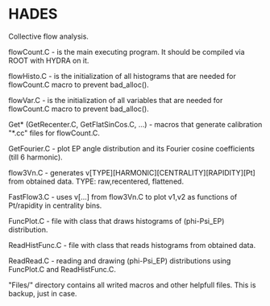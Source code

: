 # HADES
Collective flow analysis.

flowCount.C - is the main executing program. It should be compiled via ROOT with HYDRA on it.

flowHisto.C - is the initialization of all histograms that are needed for flowCount.C macro to prevent bad_alloc().

flowVar.C - is the initialization of all variables that are needed for flowCount.C macro to prevent bad_alloc().

Get* (GetRecenter.C, GetFlatSinCos.C, ...) - macros that generate calibration "*.cc" files for flowCount.C.

GetFourier.C - plot EP angle distribution and its Fourier cosine coefficients (till 6 harmonic).

flow3Vn.C - generates v[TYPE][HARMONIC][CENTRALITY][RAPIDITY][Pt] from obtained data. TYPE: raw,recentered, flattened.

FastFlow3.C - uses v[...] from flow3Vn.C to plot v1,v2 as functions of Pt/rapidity in centrality bins.

FuncPlot.C - file with class that draws histograms of (phi-Psi_EP) distribution.

ReadHistFunc.C - file with class that reads histograms from obtained data.

ReadRead.C - reading and drawing (phi-Psi_EP) distributions using FuncPlot.C and ReadHistFunc.C.

"Files/" directory contains all writed macros and other helpfull files. This is backup, just in case.
